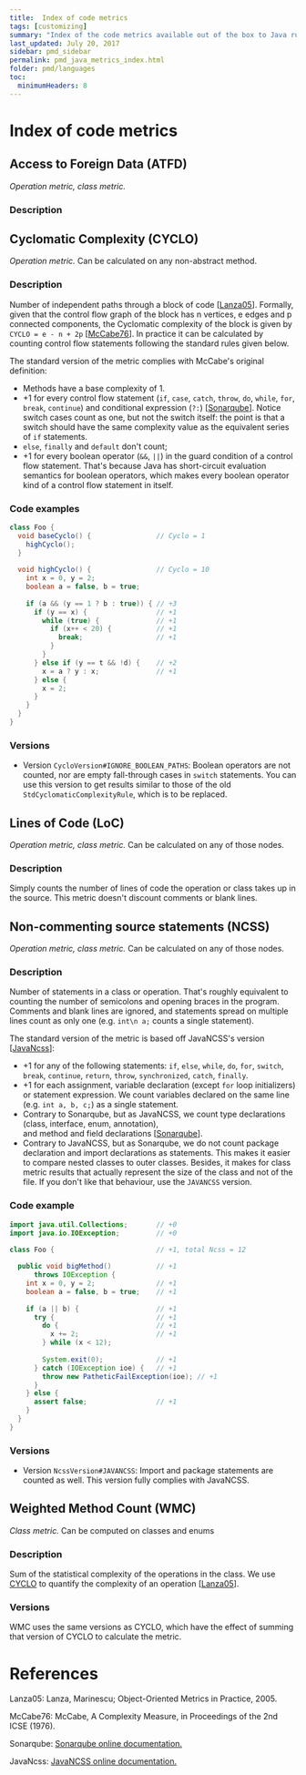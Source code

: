 ```yaml
---
title:  Index of code metrics
tags: [customizing]
summary: "Index of the code metrics available out of the box to Java rule developers."
last_updated: July 20, 2017
sidebar: pmd_sidebar
permalink: pmd_java_metrics_index.html
folder: pmd/languages
toc:
  minimumHeaders: 8
---
```

# Index of code metrics

## Access to Foreign Data (ATFD)

*Operation metric, class metric.*

### Description


## Cyclomatic Complexity (CYCLO)

*Operation metric.* Can be calculated on any non-abstract method.

### Description

Number of independent paths through a block of code \[[Lanza05](#Lanza05)\]. 
Formally, given that the control flow graph of the block has n vertices, e edges and p connected components, the 
Cyclomatic complexity of the block is given by `CYCLO = e - n + 2p` \[[McCabe76](#McCabe76)\]. In practice it can be 
calculated by counting control flow statements following the standard rules given below.

The standard version of the metric complies with McCabe's original definition:

* Methods have a base complexity of 1.
* +1 for every control flow statement (`if`, `case`, `catch`, `throw`, `do`, `while`, `for`, `break`, `continue`) and 
conditional expression (`?:`) \[[Sonarqube](#Sonarqube)\]. Notice switch cases count as one, but not the switch itself: the point is that
 a switch should have the same complexity value as the equivalent series of `if` statements.
* `else`, `finally` and `default` don't count;
* +1 for every boolean operator (`&&`, `||`) in the guard condition of a control flow statement. That's because
Java has short-circuit evaluation semantics for boolean operators, which makes every boolean operator kind of a
control flow statement in itself.

### Code examples

```java
class Foo {
  void baseCyclo() {                // Cyclo = 1
    highCyclo();
  }
  
  void highCyclo() {                // Cyclo = 10
    int x = 0, y = 2;
    boolean a = false, b = true;
    
    if (a && (y == 1 ? b : true)) { // +3
      if (y == x) {                 // +1
        while (true) {              // +1
          if (x++ < 20) {           // +1
            break;                  // +1
          }
        }
      } else if (y == t && !d) {    // +2
        x = a ? y : x;              // +1
      } else {
        x = 2;
      }
    }  
  }     
}
```
### Versions

* Version `CycloVersion#IGNORE_BOOLEAN_PATHS`: Boolean operators are not counted, nor are empty
  fall-through cases in `switch` statements. You can use this version to get results 
  similar to those of the old `StdCyclomaticComplexityRule`, which is to be replaced.
 
 
## Lines of Code (LoC)

*Operation metric, class metric.* Can be calculated on any of those nodes.

### Description

Simply counts the number of lines of code the operation or class takes up in the source. This metric doesn't discount
 comments or blank lines.


## Non-commenting source statements (NCSS)

*Operation metric, class metric.* Can be calculated on any of those nodes.

### Description

Number of statements in a class or operation. That's roughly equivalent to counting the number of semicolons and 
opening braces in the program. Comments and blank lines are ignored, and statements spread on multiple lines count as
 only one (e.g. `int\n a;` counts a single statement). 

The standard version of the metric is based off JavaNCSS's version  \[[JavaNcss](#JavaNcss)\]:

* +1 for any of the following statements: `if`, `else`, `while`, `do`, `for`, `switch`, `break`, `continue`, `return`, 
`throw`, `synchronized`, `catch`, `finally`.
* +1 for each assignment, variable declaration (except `for` loop initializers) or statement expression. We count 
variables  declared on the same line (e.g. `int a, b, c;`) as a single statement. 
* Contrary to Sonarqube, but as JavaNCSS, we count type declarations (class, interface, enum, annotation),  
and method and field declarations \[[Sonarqube](#Sonarqube)\].
* Contrary to JavaNCSS, but as Sonarqube, we do not count package declaration and import declarations as statements. 
This makes it easier to compare nested classes to outer classes. Besides, it makes for class metric results that 
actually represent the size of the class and not of the file. If you don't like that behaviour, use the `JAVANCSS` 
version.

### Code example
```java
import java.util.Collections;       // +0
import java.io.IOException;         // +0

class Foo {                         // +1, total Ncss = 12
  
  public void bigMethod()           // +1
      throws IOException {     
    int x = 0, y = 2;               // +1
    boolean a = false, b = true;    // +1
    
    if (a || b) {                   // +1
      try {                         // +1
        do {                        // +1
          x += 2;                   // +1
        } while (x < 12);
          
        System.exit(0);             // +1
      } catch (IOException ioe) {   // +1
        throw new PatheticFailException(ioe); // +1
      }
    } else {
      assert false;                 // +1
    }
  }     
}
```



### Versions

* Version `NcssVersion#JAVANCSS`: Import and package statements are counted as well. This version fully complies with
 JavaNCSS.
 
 
## Weighted Method Count (WMC)

*Class metric.* Can be computed on classes and enums

### Description

Sum of the statistical complexity of the operations in the class. We use [CYCLO](#cyclomatic-complexity-cyclo) to 
quantify the complexity of an operation \[[Lanza05](#Lanza05)\].

### Versions

WMC uses the same versions as CYCLO, which have the effect of summing that version of CYCLO to calculate the metric.

# References

<a name="Lanza05">Lanza05:</a> Lanza, Marinescu; Object-Oriented Metrics in Practice, 2005.

<a name="McCabe76">McCabe76:</a> McCabe, A Complexity Measure, in Proceedings of the 2nd ICSE (1976).

<a name="Sonarqube">Sonarqube:</a> [Sonarqube online documentation.](https://docs.sonarqube.org/display/SONAR/Metric+Definitions)

<a name="JavaNcss">JavaNcss:</a> [JavaNCSS online documentation.](http://www.kclee.de/clemens/java/javancss/)